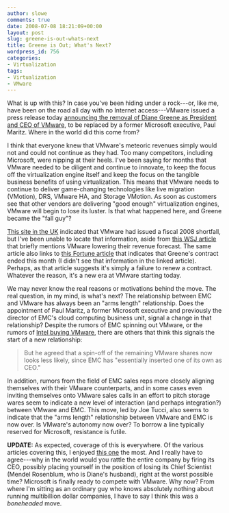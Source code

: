 ```yaml
---
author: slowe
comments: true
date: 2008-07-08 18:21:09+00:00
layout: post
slug: greene-is-out-whats-next
title: Greene is Out; What's Next?
wordpress_id: 756
categories:
- Virtualization
tags:
- Virtualization
- VMware
---
```


What is up with this? In case you've been hiding under a rock---or, like me, have been on the road all day with no Internet access---VMware issued a press release today [announcing the removal of Diane Greene as President and CEO of VMware](http://www.vmware.com/company/news/releases/executive_leadership.html), to be replaced by a former Microsoft executive, Paul Maritz. Where in the world did this come from?

I think that everyone knew that VMware's meteoric revenues simply would not and could not continue as they had. Too many competitors, including Microsoft, were nipping at their heels. I've been saying for months that VMware needed to be diligent and continue to innovate, to keep the focus off the virtualization engine itself and keep the focus on the tangible business benefits of using virtualization. This means that VMware needs to continue to deliver game-changing technologies like live migration (VMotion), DRS, VMware HA, and Storage VMotion. As soon as customers see that other vendors are delivering "good enough" virtualization engines, VMware will begin to lose its luster. Is that what happened here, and Greene became the "fall guy"?

[This site in the UK](http://www.blocksandfiles.co.uk/article/5907) indicated that VMware had issued a fiscal 2008 shortfall, but I've been unable to locate that information, aside from [this WSJ article](http://online.wsj.com/article/SB121552518471335717.html) that briefly mentions VMware lowering their revenue forecast. The same article also links to [this Fortune article](http://money.cnn.com/magazines/fortune/fortune_archive/2007/10/15/100536853/index.htm) that indicates that Greene's contract ended this month (I didn't see that information in the linked article). Perhaps, as that article suggests it's simply a failure to renew a contract. Whatever the reason, it's a new era at VMware starting today.

We may never know the real reasons or motivations behind the move. The real question, in my mind, is what's next? The relationship between EMC and VMware has always been an "arms length" relationship. Does the appointment of Paul Maritz, a former Microsoft executive and previously the director of EMC's cloud computing business unit, signal a change in that relationship? Despite the rumors of EMC spinning out VMware, or the rumors of [Intel buying VMware](http://www.virtualization.info/2008/05/rumor-emc-may-sell-vmware-to-intel.html), there are others that think this signals the start of a new relationship:

>But he agreed that a spin-off of the remaining VMware shares now looks less likely, since EMC has "essentially inserted one of its own as CEO."

In addition, rumors from the field of EMC sales reps more closely aligning themselves with their VMware counterparts, and in some cases even inviting themselves onto VMware sales calls in an effort to pitch storage wares seem to indicate a new level of interaction (and perhaps integration?) between VMware and EMC. This move, led by Joe Tucci, also seems to indicate that the "arms length" relationship between VMware and EMC is now over. Is VMware's autonomy now over? To borrow a line typically reserved for Microsoft, resistance is futile.

**UPDATE:** As expected, coverage of this is everywhere. Of the various articles covering this, I enjoyed [this one](http://www.theregister.co.uk/2008/07/08/tucci_costs_vmware/) the most. And I really have to agree---why in the world would you rattle the entire company by firing its CEO, possibly placing yourself in the position of losing its Chief Scientist (Mendel Rosenblum, who is Diane's husband), right at the worst possible time? Microsoft is finally ready to compete with VMware. Why now? From where I'm sitting as an ordinary guy who knows absolutely nothing about running multibillion dollar companies, I have to say I think this was a _boneheaded_ move.
